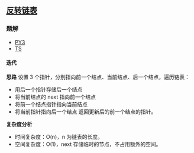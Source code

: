 ## [反转链表](https://leetcode.cn/problems/reverse-linked-list/)

### 题解
+ [PY3](../../py3/256/206.py)
+ [TS](../../ts/256/206.ts)

#### 迭代
**思路**
设置 3 个指针，分别指向前一个结点、当前结点、后一个结点，遍历链表：
+ 用后一个指针存储后一个结点
+ 将当前结点的 next 指向前一个结点
+ 将前一个结点指针指向当前结点
+ 将当前指针指向后一个结点
返回更新后的前一个结点的指针。

**复杂度分析**
+ 时间复杂度：O(n)，n 为链表的长度。
+ 空间复杂度：O(1)，next 存储临时的节点，不占用额外的空间。